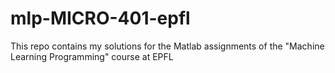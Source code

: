 # mlp-MICRO-401-epfl
This repo contains my solutions for the Matlab assignments of the "Machine Learning Programming" course at EPFL
